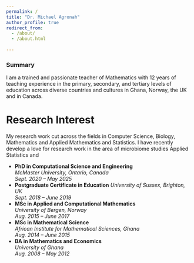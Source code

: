 ```yaml
---
permalink: /
title: "Dr. Michael Agronah"
author_profile: true
redirect_from: 
  - /about/
  - /about.html
  
---
```

### Summary

I am a trained and passionate teacher of Mathematics with 12 years of teaching experience in the primary, secondary, and tertiary levels of education across diverse countries and cultures in Ghana, Norway, the UK and in Canada.

Research Interest
======
My research work cut across the fields in Computer Science, Biology, Mathematics and Applied Mathematics and Statistics. I have recently develop a love for research work in the area of microbiome studies Applied Statistics and 


* **PhD in Computational Science and Engineering**  
   *McMaster University, Ontario, Canada*  
   *Sept. 2020 – May 2025*  
* **Postgraduate Certificate in Education** 
  *University of Sussex, Brighton, UK*  
  *Sept. 2018 – June 2019* 
*  **MSc in Applied and Computational Mathematics**  
  *University of Bergen, Norway*  
  *Aug. 2015 – June 2017*
* **MSc in Mathematical Science**  
  *African Institute for Mathematical Sciences, Ghana*  
  *Aug. 2014 – June 2015*  
* **BA in Mathematics and Economics**  
  *University of Ghana*  
  *Aug. 2008 – May 2012*  